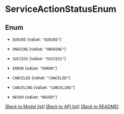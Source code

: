 # ServiceActionStatusEnum

## Enum


* `QUEUED` (value: `"QUEUED"`)

* `ONGOING` (value: `"ONGOING"`)

* `SUCCESS` (value: `"SUCCESS"`)

* `ERROR` (value: `"ERROR"`)

* `CANCELED` (value: `"CANCELED"`)

* `CANCELING` (value: `"CANCELING"`)

* `NEVER` (value: `"NEVER"`)


[[Back to Model list]](../README.md#documentation-for-models) [[Back to API list]](../README.md#documentation-for-api-endpoints) [[Back to README]](../README.md)


